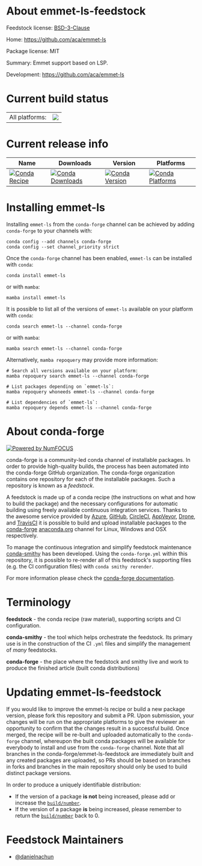 About emmet-ls-feedstock
========================

Feedstock license: [BSD-3-Clause](https://github.com/conda-forge/emmet-ls-feedstock/blob/main/LICENSE.txt)

Home: https://github.com/aca/emmet-ls

Package license: MIT

Summary: Emmet support based on LSP.

Development: https://github.com/aca/emmet-ls

Current build status
====================


<table><tr><td>All platforms:</td>
    <td>
      <a href="https://dev.azure.com/conda-forge/feedstock-builds/_build/latest?definitionId=24362&branchName=main">
        <img src="https://dev.azure.com/conda-forge/feedstock-builds/_apis/build/status/emmet-ls-feedstock?branchName=main">
      </a>
    </td>
  </tr>
</table>

Current release info
====================

| Name | Downloads | Version | Platforms |
| --- | --- | --- | --- |
| [![Conda Recipe](https://img.shields.io/badge/recipe-emmet--ls-green.svg)](https://anaconda.org/conda-forge/emmet-ls) | [![Conda Downloads](https://img.shields.io/conda/dn/conda-forge/emmet-ls.svg)](https://anaconda.org/conda-forge/emmet-ls) | [![Conda Version](https://img.shields.io/conda/vn/conda-forge/emmet-ls.svg)](https://anaconda.org/conda-forge/emmet-ls) | [![Conda Platforms](https://img.shields.io/conda/pn/conda-forge/emmet-ls.svg)](https://anaconda.org/conda-forge/emmet-ls) |

Installing emmet-ls
===================

Installing `emmet-ls` from the `conda-forge` channel can be achieved by adding `conda-forge` to your channels with:

```
conda config --add channels conda-forge
conda config --set channel_priority strict
```

Once the `conda-forge` channel has been enabled, `emmet-ls` can be installed with `conda`:

```
conda install emmet-ls
```

or with `mamba`:

```
mamba install emmet-ls
```

It is possible to list all of the versions of `emmet-ls` available on your platform with `conda`:

```
conda search emmet-ls --channel conda-forge
```

or with `mamba`:

```
mamba search emmet-ls --channel conda-forge
```

Alternatively, `mamba repoquery` may provide more information:

```
# Search all versions available on your platform:
mamba repoquery search emmet-ls --channel conda-forge

# List packages depending on `emmet-ls`:
mamba repoquery whoneeds emmet-ls --channel conda-forge

# List dependencies of `emmet-ls`:
mamba repoquery depends emmet-ls --channel conda-forge
```


About conda-forge
=================

[![Powered by
NumFOCUS](https://img.shields.io/badge/powered%20by-NumFOCUS-orange.svg?style=flat&colorA=E1523D&colorB=007D8A)](https://numfocus.org)

conda-forge is a community-led conda channel of installable packages.
In order to provide high-quality builds, the process has been automated into the
conda-forge GitHub organization. The conda-forge organization contains one repository
for each of the installable packages. Such a repository is known as a *feedstock*.

A feedstock is made up of a conda recipe (the instructions on what and how to build
the package) and the necessary configurations for automatic building using freely
available continuous integration services. Thanks to the awesome service provided by
[Azure](https://azure.microsoft.com/en-us/services/devops/), [GitHub](https://github.com/),
[CircleCI](https://circleci.com/), [AppVeyor](https://www.appveyor.com/),
[Drone](https://cloud.drone.io/welcome), and [TravisCI](https://travis-ci.com/)
it is possible to build and upload installable packages to the
[conda-forge](https://anaconda.org/conda-forge) [anaconda.org](https://anaconda.org/)
channel for Linux, Windows and OSX respectively.

To manage the continuous integration and simplify feedstock maintenance
[conda-smithy](https://github.com/conda-forge/conda-smithy) has been developed.
Using the ``conda-forge.yml`` within this repository, it is possible to re-render all of
this feedstock's supporting files (e.g. the CI configuration files) with ``conda smithy rerender``.

For more information please check the [conda-forge documentation](https://conda-forge.org/docs/).

Terminology
===========

**feedstock** - the conda recipe (raw material), supporting scripts and CI configuration.

**conda-smithy** - the tool which helps orchestrate the feedstock.
                   Its primary use is in the construction of the CI ``.yml`` files
                   and simplify the management of *many* feedstocks.

**conda-forge** - the place where the feedstock and smithy live and work to
                  produce the finished article (built conda distributions)


Updating emmet-ls-feedstock
===========================

If you would like to improve the emmet-ls recipe or build a new
package version, please fork this repository and submit a PR. Upon submission,
your changes will be run on the appropriate platforms to give the reviewer an
opportunity to confirm that the changes result in a successful build. Once
merged, the recipe will be re-built and uploaded automatically to the
`conda-forge` channel, whereupon the built conda packages will be available for
everybody to install and use from the `conda-forge` channel.
Note that all branches in the conda-forge/emmet-ls-feedstock are
immediately built and any created packages are uploaded, so PRs should be based
on branches in forks and branches in the main repository should only be used to
build distinct package versions.

In order to produce a uniquely identifiable distribution:
 * If the version of a package **is not** being increased, please add or increase
   the [``build/number``](https://docs.conda.io/projects/conda-build/en/latest/resources/define-metadata.html#build-number-and-string).
 * If the version of a package **is** being increased, please remember to return
   the [``build/number``](https://docs.conda.io/projects/conda-build/en/latest/resources/define-metadata.html#build-number-and-string)
   back to 0.

Feedstock Maintainers
=====================

* [@danielnachun](https://github.com/danielnachun/)

